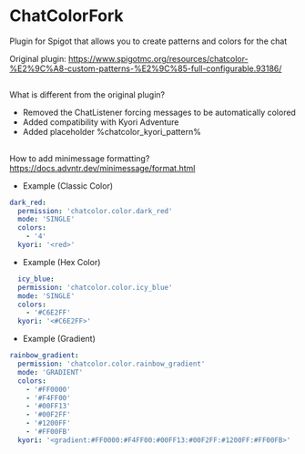 # ChatColorFork
Plugin for Spigot that allows you to create patterns and colors for the chat

Original plugin: https://www.spigotmc.org/resources/chatcolor-%E2%9C%A8-custom-patterns-%E2%9C%85-full-configurable.93186/

##
What is different from the original plugin?
- Removed the ChatListener forcing messages to be automatically colored
- Added compatibility with Kyori Adventure
- Added placeholder %chatcolor_kyori_pattern%

##
How to add minimessage formatting? https://docs.advntr.dev/minimessage/format.html
- Example (Classic Color)
```yaml
dark_red:
  permission: 'chatcolor.color.dark_red'
  mode: 'SINGLE'
  colors:
    - '4'
  kyori: '<red>'
```
- Example (Hex Color)
```yaml
  icy_blue:
  permission: 'chatcolor.color.icy_blue'
  mode: 'SINGLE'
  colors:
    - '#C6E2FF'
  kyori: '<#C6E2FF>'
```
- Example (Gradient)
```yaml
rainbow_gradient:
  permission: 'chatcolor.color.rainbow_gradient'
  mode: 'GRADIENT'
  colors:
    - '#FF0000'
    - '#F4FF00'
    - '#00FF13'
    - '#00F2FF'
    - '#1200FF'
    - '#FF00FB'
  kyori: '<gradient:#FF0000:#F4FF00:#00FF13:#00F2FF:#1200FF:#FF00FB>'
```
